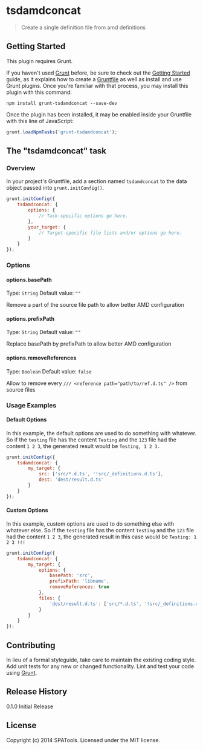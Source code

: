# tsdamdconcat

> Create a single definition file from amd definitions

## Getting Started
This plugin requires Grunt.

If you haven't used [Grunt](http://gruntjs.com/) before, be sure to check out the [Getting Started](http://gruntjs.com/getting-started) guide, as it explains how to create a [Gruntfile](http://gruntjs.com/sample-gruntfile) as well as install and use Grunt plugins. Once you're familiar with that process, you may install this plugin with this command:

```shell
npm install grunt-tsdamdconcat --save-dev
```

Once the plugin has been installed, it may be enabled inside your Gruntfile with this line of JavaScript:

```js
grunt.loadNpmTasks('grunt-tsdamdconcat');
```

## The "tsdamdconcat" task

### Overview
In your project's Gruntfile, add a section named `tsdamdconcat` to the data object passed into `grunt.initConfig()`.

```js
grunt.initConfig({
    tsdamdconcat: {
        options: {
            // Task-specific options go here.
        },
        your_target: {
            // Target-specific file lists and/or options go here.
        }
    }
});
```

### Options

#### options.basePath
Type: `String`
Default value: `""`

Remove a part of the source file path to allow better AMD configuration

#### options.prefixPath
Type: `String`
Default value: `""`

Replace basePath by prefixPath to allow better AMD configuration

#### options.removeReferences
Type: `Boolean`
Default value: `false`

Allow to remove every `/// <reference path="path/to/ref.d.ts" />` from source files

### Usage Examples

#### Default Options
In this example, the default options are used to do something with whatever. So if the `testing` file has the content `Testing` and the `123` file had the content `1 2 3`, the generated result would be `Testing, 1 2 3.`

```js
grunt.initConfig({
    tsdamdconcat: {
        my_target: {
            src: ['src/*.d.ts', '!src/_definitions.d.ts'],
            dest: 'dest/result.d.ts'
        }
    }
});
```

#### Custom Options
In this example, custom options are used to do something else with whatever else. So if the `testing` file has the content `Testing` and the `123` file had the content `1 2 3`, the generated result in this case would be `Testing: 1 2 3 !!!`

```js
grunt.initConfig({
    tsdamdconcat: {
        my_target: {
            options: {
                basePath: 'src',
                prefixPath: 'libname',
                removeReferences: true
            },
            files: {
                'dest/result.d.ts': ['src/*.d.ts', '!src/_definitions.d.ts'],
            }
        }
    }
});
```

## Contributing
In lieu of a formal styleguide, take care to maintain the existing coding style. Add unit tests for any new or changed functionality. Lint and test your code using [Grunt](http://gruntjs.com/).

## Release History
0.1.0 Initial Release

## License
Copyright (c) 2014 SPATools. Licensed under the MIT license.
